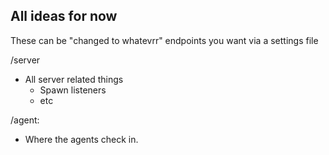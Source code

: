 
## All ideas for now

These can be "changed to whatevrr" endpoints you want via a settings file

/server
- All server related things
	- Spawn listeners
	- etc

/agent:
- Where the agents check in. 